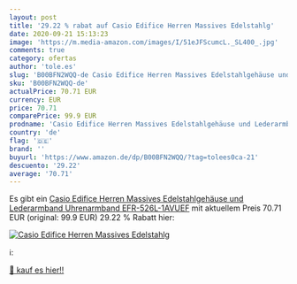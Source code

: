 ```yaml
---
layout: post
title: '29.22 % rabat auf Casio Edifice Herren Massives Edelstahlg'
date: 2020-09-21 15:13:23
image: 'https://m.media-amazon.com/images/I/51eJFScumcL._SL400_.jpg'
comments: true
category: ofertas
author: 'tole.es'
slug: 'B00BFN2WQQ-de Casio Edifice Herren Massives Edelstahlgehäuse und...'
sku: 'B00BFN2WQQ-de'
actualPrice: 70.71 EUR
currency: EUR
price: 70.71
comparePrice: 99.9 EUR
prodname: 'Casio Edifice Herren Massives Edelstahlgehäuse und Lederarmband Uhrenarmband EFR-526L-1AVUEF'
country: 'de'
flag: '🇩🇪'
brand: ''
buyurl: 'https://www.amazon.de/dp/B00BFN2WQQ/?tag=tolees0ca-21'
descuento: '29.22'
average: '70.71'
---
```


Es gibt ein [Casio Edifice Herren Massives Edelstahlgehäuse und Lederarmband Uhrenarmband EFR-526L-1AVUEF](https://www.amazon.de/dp/B00BFN2WQQ/?tag=tolees0ca-21) mit aktuellem Preis 70.71 EUR (original: 99.9 EUR) 29.22 % Rabatt hier:

[![Casio Edifice Herren Massives Edelstahlg](https://m.media-amazon.com/images/I/51eJFScumcL._SL400_.jpg)](https://www.amazon.de/dp/B00BFN2WQQ/?tag=tolees0ca-21)

ℹ️:


[🛒 kauf es hier!!](https://www.amazon.de/dp/B00BFN2WQQ/?tag=tolees0ca-21)

